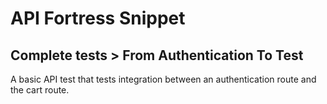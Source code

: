# API Fortress Snippet
## Complete tests > From Authentication To Test

A basic API test that tests integration between an authentication route and the cart route.
